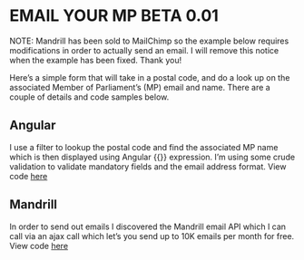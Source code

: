 # EMAIL YOUR MP BETA 0.01
NOTE: Mandrill has been sold to MailChimp so the example below requires modifications in order to actually send an email. I will remove this notice when the example has been fixed. Thank you!

Here’s a simple form that will take in a postal code, and do a look up on the associated Member of Parliament’s (MP) email and name. There are a couple of details and code samples below.

## Angular
I use a filter to lookup the postal code and find the associated MP name which is then displayed using Angular {{}} expression. I’m using some crude validation to validate mandatory fields and the email address format. View code [here](https://github.com/rakkatak/selectMP/blob/master/js/controllers.js)

## Mandrill
In order to send out emails I discovered the Mandrill email API which I can call via an ajax call which let’s you send up to 10K emails per month for free. View code [here](https://github.com/rakkatak/selectMP/blob/master/partials/selectMpForm.html)
